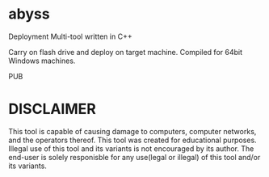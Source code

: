# abyss
Deployment Multi-tool written in C++

Carry on flash drive and deploy on target machine.
Compiled for 64bit Windows machines.

PUB


# DISCLAIMER

This tool is capable of causing damage to computers, 
computer networks, and the operators thereof. This tool was 
created for educational purposes. Illegal use of this tool 
and its variants is not encouraged by its author. The end-user 
is solely responisble for any use(legal or illegal) of this 
tool and/or its variants.
